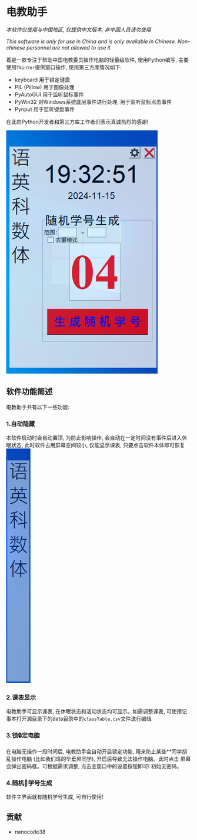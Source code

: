 # 电教助手
*本软件仅使用与中国地区, 仅提供中文版本, 非中国人员请勿使用*

*This software is only for use in China and is only available in Chinese. Non-chinese personnel are not allowed to use it*

着是一款专注于帮助中国电教委员操作电脑的轻量级软件, 使用Python编写, 主要使用`Tkinter`提供窗口操作, 使用第三方库情况如下:

- keyboard 用于锁定键盘
- PIL (Pillow) 用于图像处理
- PyAutoGUI 用于监听鼠标事件
- PyWin32 对Windows系统底层事件进行处理, 用于监听鼠标点击事件
- Pynput 用于监听键盘事件

在此向Python开发者和第三方库工作者们表示真诚热烈的感谢!

![软件界面](image-1.png)

## 软件功能简述
电教助手共有以下一些功能:
### 1.自动隐藏
本软件启动时会自动置顶, 为防止影响操作, 会自动在一定时间没有事件后进入休眠状态, 此时软件占用屏幕空间较小, 仅能显示课表, 只要点击软件本体即可恢复
![隐藏状态](image-2.png)

### 2.课表显示
电教助手可显示课表, 在休眠状态和活动状态均可显示。如需调整课表, 可使用记事本打开源目录下的data目录中的`classTable.csv`文件进行编辑

### 3.锁🔒定电脑
在电脑无操作一段时间后, 电教助手会自动开启锁定功能, 用来防止某些**同学胡乱操作电脑
(比如我们班的毕垂昇同学), 开启后导致无法操作电脑。此时点击
屏幕会弹出密码框。可根据需求调整, 点击主窗口中的设置按钮即可!
初始无密码。

### 4.随机🔀学号生成
软件主界面就有随机学号生成, 可自行使用!


## 贡献
- nanocode38